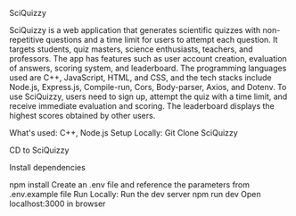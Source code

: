 SciQuizzy

SciQuizzy is a web application that generates scientific quizzes with non-repetitive questions and a time limit for users to attempt each question. It targets students, quiz masters, science enthusiasts, teachers, and professors. The app has features such as user account creation, evaluation of answers, scoring system, and leaderboard. The programming languages used are C++, JavaScript, HTML, and CSS, and the tech stacks include Node.js, Express.js, Compile-run, Cors, Body-parser, Axios, and Dotenv. To use SciQuizzy, users need to sign up, attempt the quiz with a time limit, and receive immediate evaluation and scoring. The leaderboard displays the highest scores obtained by other users.

What's used:
C++, Node.js
Setup Locally:
Git Clone SciQuizzy

CD to SciQuizzy

Install dependencies

npm install
Create an .env file and reference the parameters from .env.example file
Run Locally:
Run the dev server
npm run dev
Open localhost:3000 in browser
